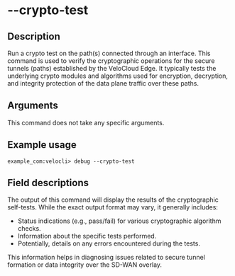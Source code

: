#	--crypto-test

##	Description
Run a crypto test on the path(s) connected through an interface. This command is used to verify the cryptographic operations for the secure tunnels (paths) established by the VeloCloud Edge. It typically tests the underlying crypto modules and algorithms used for encryption, decryption, and integrity protection of the data plane traffic over these paths.

##  Arguments
This command does not take any specific arguments.

##  Example usage
```
example_com:velocli> debug --crypto-test
```

##  Field descriptions
The output of this command will display the results of the cryptographic self-tests. While the exact output format may vary, it generally includes:
*   Status indications (e.g., pass/fail) for various cryptographic algorithm checks.
*   Information about the specific tests performed.
*   Potentially, details on any errors encountered during the tests.

This information helps in diagnosing issues related to secure tunnel formation or data integrity over the SD-WAN overlay.